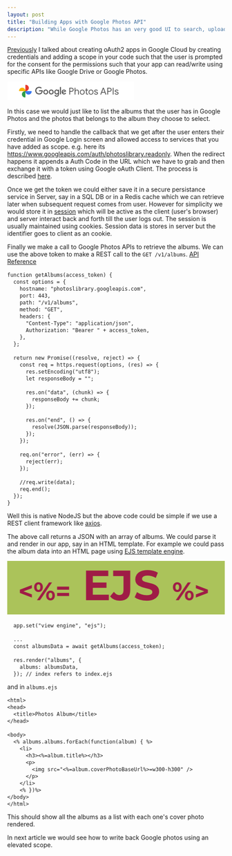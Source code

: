 ```yaml
---
layout: post
title: "Building Apps with Google Photos API"
description: "While Google Photos has an very good UI to search, upload and brows through your Photos stored, it also provides a lot of APIs to read and manipulate photos data if you choose to build any apps of your own to work with Google Photos, of course your user needs to authenticate with their Google account first"
---
```


[Previously](Building-Apps-with-Google-Photos-API.html) I talked about creating oAuth2 apps in Google Cloud by creating credentials and adding a scope in your code such that the user is prompted for the consent for the permissions such that your app can read/write using specific APIs like Google Drive or Google Photos.

![Google Photos API](/assets/2022/google-photos-icon.png) 

In this case we would just like to list the albums that the user has in Google Photos and the photos that belongs to the album they choose to select.

Firstly, we need to handle the callback that we get after the user enters their credential in Google Login screen and allowed access to services that you have added as scope. e.g. here its https://www.googleapis.com/auth/photoslibrary.readonly. When the redirect happens it appends a Auth Code in the URL which we have to grab and then exchange it with a token using Google oAuth Client. The process is described [here](https://developers.google.com/identity/protocols/oauth2/web-server#exchange-authorization-code).

Once we get the token we could either save it in a secure persistance service in Server, say in a SQL DB or in a Redis cache which we can retrieve later when subsequent request comes from user. However for simplicity we would store it in [session](https://www.npmjs.com/package/express-session) which will be active as the client (user's browser) and server interact back and forth till the user logs out. The session is usually maintained using cookies. Session data is stores in server but the identifier goes to client as an cookie.

Finally we make a call to Google Photos APIs to retrieve the albums. We can use the above token to make a REST call to the `GET /v1/albums`. [API Reference](https://developers.google.com/photos/library/guides/list#listing-albums)

```
function getAlbums(access_token) {
  const options = {
    hostname: "photoslibrary.googleapis.com",
    port: 443,
    path: "/v1/albums",
    method: "GET",
    headers: {
      "Content-Type": "application/json",
      Authorization: "Bearer " + access_token,
    },
  };

  return new Promise((resolve, reject) => {
    const req = https.request(options, (res) => {
      res.setEncoding("utf8");
      let responseBody = "";

      res.on("data", (chunk) => {
        responseBody += chunk;
      });

      res.on("end", () => {
        resolve(JSON.parse(responseBody));
      });
    });

    req.on("error", (err) => {
      reject(err);
    });

    //req.write(data);
    req.end();
  });
}
```

Well this is native NodeJS but the above code could be simple if we use a REST client framework like [axios](https://www.npmjs.com/package/axios).

The above call returns a JSON with an array of albums. We could parse it and render in our app, say in an HTML template. For example we could pass the album data into an HTML page using [EJS template engine](https://ejs.co/).

![EJS Logo](/assets/2022/ejs-logo.png) 


```
  app.set("view engine", "ejs");

  ...
  const albumsData = await getAlbums(access_token);

  res.render("albums", {
    albums: albumsData,
  }); // index refers to index.ejs
```
and in `albums.ejs`

```
<html>
<head>
  <title>Photos Album</title>
</head>

<body>
  <% albums.albums.forEach(function(album) { %>
    <li>
      <h3><%=album.title%></h3>
      <p>
        <img src="<%=album.coverPhotoBaseUrl%>=w300-h300" />
      </p>
    </li>
    <% })%>
</body>
</html>
```

This should show all the albums as a list with each one's cover photo rendered.

In next article we would see how to write back Google photos using an elevated scope. 